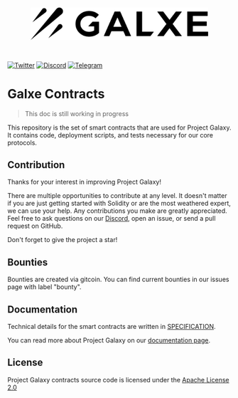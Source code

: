 <br/>
<p align="center">
<a href="https://galxe.com" target="_blank">
<img src="docs/galxe-logo.png" width="400" alt="Galxe logo">
</a>
</p>
<br/>

[![Twitter](https://img.shields.io/twitter/follow/Galxe?style=social)](https://twitter.com/Galxe)
[![Discord](https://img.shields.io/discord/824767871183355954?color=green&style=flat-square&logo=discord)](https://discordapp.com/invite/projectgalaxy)
[![Telegram](https://img.shields.io/badge/Telegram-Follow-blue?style=flat-square&logo=telegram)](https://t.me/ProjectGalaxyHQ)

# Galxe Contracts

> This doc is still working in progress

This repository is the set of smart contracts that are used for Project Galaxy. It contains code, deployment scripts, and tests necessary for our core protocols.

## Contribution

Thanks for your interest in improving Project Galaxy!

There are multiple opportunities to contribute at any level. It doesn't matter if you are just getting started with Solidity or are the most weathered expert, we can use your help. Any contributions you make are greatly appreciated. Feel free to ask questions on our [Discord](https://discord.io/ProjectGalaxyHQ), open an issue, or send a pull request on GitHub.

Don't forget to give the project a star!

## Bounties

Bounties are created via gitcoin. You can find current bounties in our issues page with label "bounty".

## Documentation

Technical details for the smart contracts are written in [SPECIFICATION](SPECIFICATION.md).

You can read more about Project Galaxy on our [documentation page](https://docs.galaxy.eco/).

## License

Project Galaxy contracts source code is licensed under the [Apache License 2.0](LICENSE)
